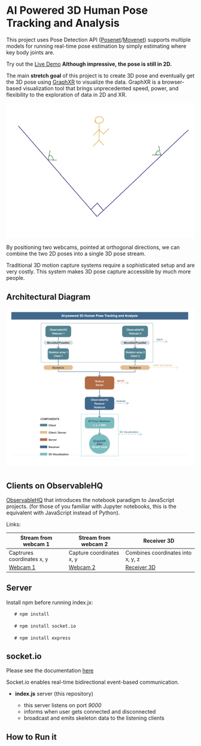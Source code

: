 # AI Powered 3D Human Pose Tracking and Analysis


This project uses Pose Detection API ([Posenet](https://blog.tensorflow.org/2018/05/real-time-human-pose-estimation-in.html)/[Movenet](https://blog.tensorflow.org/2021/05/next-generation-pose-detection-with-movenet-and-tensorflowjs.html)) supports multiple models for running real-time pose estimation by simply estimating where key body joints are. 

Try out the [Live Demo](https://storage.googleapis.com/tfjs-models/demos/pose-detection/index.html?model=movenet) **Although impressive, the pose is still in 2D.** 

The main **stretch goal** of this project is to create 3D pose and eventually get the 3D pose using [GraphXR](https://www.kineviz.com/visualization) to visualize the data. GraphXR is a browser-based visualization tool that brings unprecedented speed, power, and flexibility to the exploration of data in 2D and XR. 

![picture](photos/orthodonal_pic.png)

By positioning two webcams, pointed at orthogonal directions, we can combine the two 2D poses into a single 3D pose stream.

Traditional 3D motion capture systems require a sophisticated setup and are very costly. This system makes 3D pose capture accessible by much more people.


## Architectural Diagram

![picture](photos/diagram.png)


## Clients on ObservableHQ

[ObservableHQ](https://codewithhugo.com/observablehq-notebooks-for-javascript-demos-and-prototypes/) that introduces the notebook paradigm to JavaScript projects. (for those of you familiar with Jupyter notebooks, this is the equivalent with JavaScript instead of Python).

Links:


Stream from webcam 1 | Stream from webcam 2 | Receiver 3D
------------ | ------------- | -------------
Captrures coordinates x, y | Capture coordinates x, y | Combines coordinates into x, y, z
[Webcam 1](https://observablehq.com/@mt-cs/posenet-webcam-1) | [Webcam 2](https://observablehq.com/d/d2b73e086b4f386f) | [Receiver 3D](https://observablehq.com/d/74978e5d2497a671)


    
## Server



Install npm before running index.jx:

       # npm install
       
       # npm install socket.io
       
       # npm install express


## socket.io

Please see the documentation [here](https://socket.io/docs/v4/index.html)

Socket.io enables real-time bidirectional event-based communication.

-  **index.js** server (this repository)

     * this server listens on port *9000*
     * informs when user gets connected and disconnected
     * broadcast and emits skeleton data to the listening clients

## How to Run it 
   


